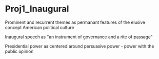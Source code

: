 # Proj1_Inaugural

Prominent and recurrent themes as permanant features of the elusive concept American political culture

Inaugural speech as "an instrument of governance and a rite of passage"

Presidential power as centered around persuasive power - power with the public opinion
